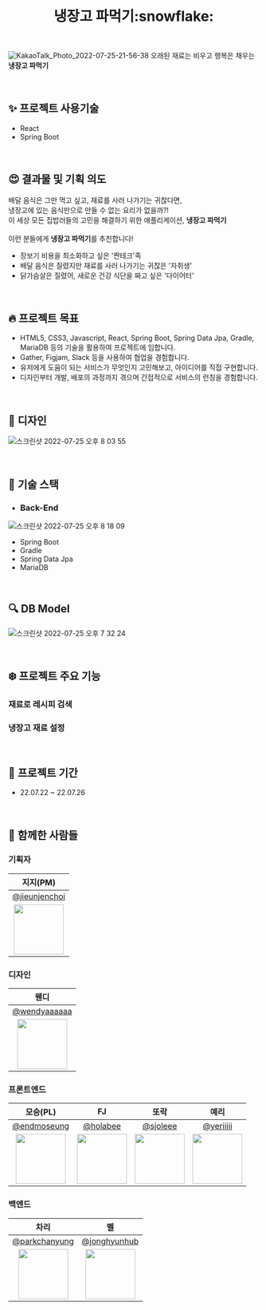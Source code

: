 <div align="center"><h1> 냉장고 파먹기:snowflake: </div>
<br>

![KakaoTalk_Photo_2022-07-25-21-56-38](https://user-images.githubusercontent.com/109858852/180783180-41ff451c-a898-4781-b9ec-a8631d397c8a.png)
오래된 재료는 비우고 행복은 채우는 **냉장고 파먹기**

<br>

## :sparkles: 프로젝트 사용기술

- React
- Spring Boot

<br>

## :heart_eyes: 결과물 및 기획 의도
배달 음식은 그만 먹고 싶고, 재료를 사러 나가기는 귀찮다면,<br>
냉장고에 있는 음식만으로 만들 수 없는 요리가 없을까?!<br>
이 세상 모든 집밥러들의 고민을 해결하기 위한 애플리케이션, **냉장고 파먹기**<br><br>
이런 분들에게 **냉장고 파먹기**를 추천합니다!
- 장보기 비용을 최소화하고 싶은 '짠테크'족
- 배달 음식은 질렸지만 재료를 사러 나가기는 귀찮은 '자취생'
- 닭가슴살은 질렸어, 새로운 건강 식단을 짜고 싶은 '다이어터'

<br>

## :fire: 프로젝트 목표

- HTML5, CSS3, Javascript, React, Spring Boot, Spring Data Jpa, Gradle, MariaDB 등의 기술을 활용하여 프로젝트에 임합니다.
- Gather, Figjam, Slack 등을 사용하여 협업을 경험합니다.
- 유저에게 도움이 되는 서비스가 무엇인지 고민해보고, 아이디어를 직접 구현합니다.
- 디자인부터 개발, 배포의 과정까지 겪으며 간접적으로 서비스의 런칭을 경험합니다.

<br>

## :rainbow: 디자인

![스크린샷 2022-07-25 오후 8 03 55](https://user-images.githubusercontent.com/50781066/180764659-b5d83b62-3715-4b39-b4d1-0a2bec764b83.png)

<br>

## :rocket: 기술 스택

* ### Back-End

![스크린샷 2022-07-25 오후 8 18 09](https://user-images.githubusercontent.com/50781066/180765903-dd732372-76c8-4a75-b3dc-960fee9bc3fb.png)
- Spring Boot
- Gradle
- Spring Data Jpa
- MariaDB

<br>

## :mag: DB Model

![스크린샷 2022-07-25 오후 7 32 24](https://user-images.githubusercontent.com/50781066/180759625-2c3a84c4-0c20-42b2-b6ca-a73a7e63b034.png)

<br>

<!-- ## :monocle_face: 서비스 구성도-->



<!-- <br> -->

## :snowflake: 프로젝트 주요 기능
### 재료로 레시피 검색
### 냉장고 재료 설정


<br>

## :calendar: 프로젝트 기간

-   22.07.22 ~ 22.07.26

<br>

## :construction_worker: 함께한 사람들
### 기획자
|                             지지(PM)                                 | 
| :-------------------------------------------------------------------: | 
|                [@jieunjenchoi](https://github.com/jieunjenchoi)             | 
| <img src="https://avatars.githubusercontent.com/jieunjenchoi" width="100"> |


### 디자인
|                              웬디                                  | 
| :-------------------------------------------------------------------: | 
|                [@wendyaaaaaa](https://github.com/wendyaaaaaa)             | 
| <img src="https://avatars.githubusercontent.com/wendyaaaaaa" width="100"> |


### 프론트엔드

|                              모승(PL)                                  |                                  FJ                                      | 또락 | 예리 |
| :-------------------------------------------------------------------: | :----------------------------------------------------------------------: |:----------------------------------------------------------------------: | :----------------------------------------------------------------------: |
|                [@endmoseung](https://github.com/endmoseung)                 |              [@holabee](https://github.com/holabee)                |  [@sjoleee](https://github.com/sjoleee)    | [@yeriiiii](https://github.com/yeriiiii)
| <img src="https://avatars.githubusercontent.com/endmoseung" width="100"> | <img src="https://avatars.githubusercontent.com/holabee" width="100"> |<img src="https://avatars.githubusercontent.com/sjoleee" width="100"> |<img src="https://avatars.githubusercontent.com/yeriiiii" width="100"> |

### 백엔드

|                                차리                               |                              벨                           | 
| :-------------------------------------------------------------------: | :----------------------------------------------------------------------: |
|                [@parkchanyung](https://github.com/parkchanyung)                 |              [@jonghyunhub](https://github.com/jonghyunhub)                |
| <img src="https://avatars.githubusercontent.com/jieunjenchoi" width="100"> | <img src="https://avatars.githubusercontent.com/jonghyunhub" width="100"> |
